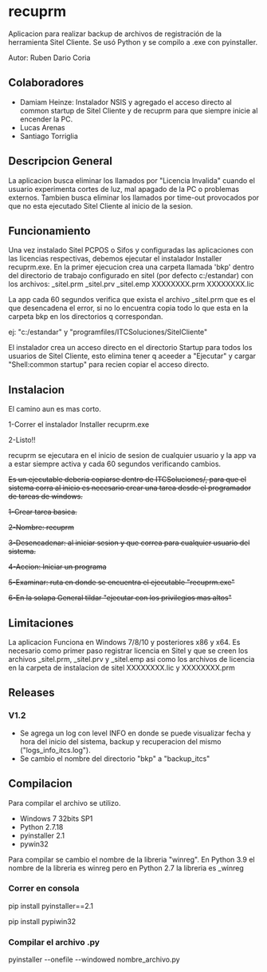 # recuprm
Aplicacion para realizar backup de archivos de registración de la herramienta Sitel Cliente.
Se usó Python y se compilo a .exe con pyinstaller.

Autor: Ruben Dario Coria

## Colaboradores
* Damiam Heinze: Instalador NSIS y agregado el acceso directo al common startup de Sitel Cliente y de recuprm para que siempre inicie al encender la PC.
* Lucas Arenas
* Santiago Torriglia

## Descripcion General
La aplicacion busca eliminar los llamados por "Licencia Invalida" cuando el usuario experimenta cortes de luz, mal apagado de la PC o problemas externos.
Tambien busca eliminar los llamados por time-out provocados por que no esta ejecutado Sitel Cliente al inicio de la sesion.

## Funcionamiento
Una vez instalado Sitel PCPOS o Sifos y configuradas las aplicaciones con las licencias respectivas, debemos ejecutar el instalador Installer recuprm.exe.
En la primer ejecucion crea una carpeta llamada 'bkp' dentro del directorio de trabajo configurado en sitel (por defecto c:/estandar) con los archivos:
_sitel.prm
_sitel.prv
_sitel.emp
XXXXXXXX.prm
XXXXXXXX.lic

La app cada 60 segundos verifica que exista el archivo _sitel.prm que es el que desencadena el error, si no lo encuentra copia todo lo que esta en la carpeta bkp en los directorios q correspondan.

ej: "c:/estandar" y "programfiles/ITCSoluciones/SitelCliente"

El instalador crea un acceso directo en el directorio Startup para todos los usuarios de Sitel Cliente, esto elimina tener q aceeder a "Ejecutar" y cargar "Shell:common startup" para recien copiar el acceso directo.

## Instalacion

El camino aun es mas corto.

1-Correr el instalador Installer recuprm.exe

2-Listo!!

recuprm se ejecutara en el inicio de sesion de cualquier usuario y la app va a estar siempre activa y cada 60 segundos verificando cambios.

~~Es un ejecutable deberia copiarse dentro de ITCSoluciones/, para que el sistema corra al inicio es necesario crear una tarea desde el programador de tareas de windows.~~

~~1-Crear tarea basica.~~

~~2-Nombre: recuprm~~

~~3-Desencadenar: al iniciar sesion y que correa para cualquier usuario del sistema.~~

~~4-Accion: Iniciar un programa~~

~~5-Examinar: ruta en donde se encuentra el ejecutable "recuprm.exe"~~

~~6-En la solapa General tildar "ejecutar con los privilegios mas altos"~~

## Limitaciones
La aplicacion Funciona en Windows 7/8/10 y posteriores x86 y x64.
Es necesario como primer paso registrar licencia en Sitel y que se creen los archivos _sitel.prm, _sitel.prv y _sitel.emp asi como los archivos de licencia en la carpeta de instalacion de sitel XXXXXXXX.lic y XXXXXXXX.prm

## Releases

### V1.2
- Se agrega un log con level INFO en donde se puede visualizar fecha y hora del inicio del sistema, backup y recuperacion del mismo ("logs_info_itcs.log").
- Se cambio el nombre del directorio "bkp" a  "backup_itcs"

## Compilacion
Para compilar el archivo se utilizo.
 * Windows 7 32bits SP1
 * Python 2.7.18
 * pyinstaller 2.1
 * pywin32

Para compilar se cambio el nombre de la libreria "winreg". En Python 3.9 el nombre de la libreria es winreg pero en Python 2.7 la libreria es _winreg

### Correr en consola

pip install pyinstaller==2.1

pip install pypiwin32

### Compilar el archivo .py

pyinstaller --onefile --windowed nombre_archivo.py
